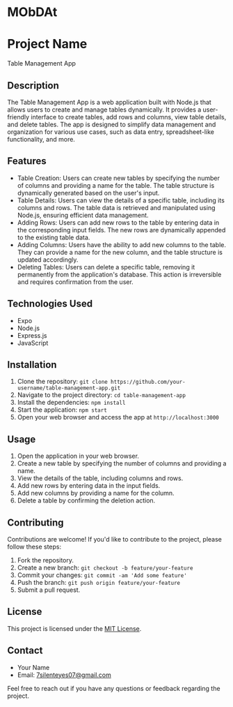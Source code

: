 # MObDAt
 
# Project Name

Table Management App

## Description

The Table Management App is a web application built with Node.js that allows users to create and manage tables dynamically. It provides a user-friendly interface to create tables, add rows and columns, view table details, and delete tables. The app is designed to simplify data management and organization for various use cases, such as data entry, spreadsheet-like functionality, and more.

## Features

- Table Creation: Users can create new tables by specifying the number of columns and providing a name for the table. The table structure is dynamically generated based on the user's input.
- Table Details: Users can view the details of a specific table, including its columns and rows. The table data is retrieved and manipulated using Node.js, ensuring efficient data management.
- Adding Rows: Users can add new rows to the table by entering data in the corresponding input fields. The new rows are dynamically appended to the existing table data.
- Adding Columns: Users have the ability to add new columns to the table. They can provide a name for the new column, and the table structure is updated accordingly.
- Deleting Tables: Users can delete a specific table, removing it permanently from the application's database. This action is irreversible and requires confirmation from the user.

## Technologies Used

- Expo
- Node.js
- Express.js
- JavaScript

## Installation

1. Clone the repository: `git clone https://github.com/your-username/table-management-app.git`
2. Navigate to the project directory: `cd table-management-app`
3. Install the dependencies: `npm install`
4. Start the application: `npm start`
5. Open your web browser and access the app at `http://localhost:3000`

## Usage

1. Open the application in your web browser.
2. Create a new table by specifying the number of columns and providing a name.
3. View the details of the table, including columns and rows.
4. Add new rows by entering data in the input fields.
5. Add new columns by providing a name for the column.
6. Delete a table by confirming the deletion action.

## Contributing

Contributions are welcome! If you'd like to contribute to the project, please follow these steps:

1. Fork the repository.
2. Create a new branch: `git checkout -b feature/your-feature`
3. Commit your changes: `git commit -am 'Add some feature'`
4. Push the branch: `git push origin feature/your-feature`
5. Submit a pull request.

## License

This project is licensed under the [MIT License](LICENSE).

## Contact

- Your Name
- Email: 7silenteyes07@gmail.com


Feel free to reach out if you have any questions or feedback regarding the project.
